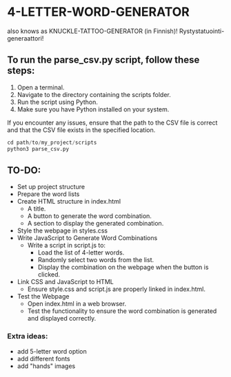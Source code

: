 # 4-LETTER-WORD-GENERATOR

also knows as KNUCKLE-TATTOO-GENERATOR (in Finnish)!
Rystystatuointi-generaattori!

## To run the parse_csv.py script, follow these steps:

1. Open a terminal.
2. Navigate to the directory containing the scripts folder.
3. Run the script using Python.
4. Make sure you have Python installed on your system.

If you encounter any issues, ensure that the path to the CSV file is correct and that the CSV file exists in the specified location.


```python
cd path/to/my_project/scripts
python3 parse_csv.py
```



## TO-DO:
- Set up project structure
- Prepare the word lists
- Create HTML structure in index.html
    - A title.
    - A button to generate the word combination.
    - A section to display the generated combination.
- Style the webpage in styles.css
- Write JavaScript to Generate Word Combinations
    - Write a script in script.js to:
        - Load the list of 4-letter words.
        - Randomly select two words from the list.
        - Display the combination on the webpage when the button is clicked.
- Link CSS and JavaScript to HTML
    - Ensure style.css and script.js are properly linked in index.html.
- Test the Webpage
    - Open index.html in a web browser.
    - Test the functionality to ensure the word combination is generated and displayed correctly.


### Extra ideas:
- add 5-letter word option
- add different fonts
- add "hands" images






